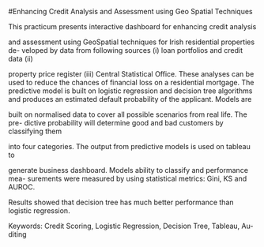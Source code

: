 #Enhancing Credit Analysis and Assessment using Geo Spatial Techniques

This practicum presents interactive dashboard for enhancing credit analysis

and assessment using GeoSpatial techniques for Irish residential properties de-
veloped by data from following sources (i) loan portfolios and credit data (ii)

property price register (iii) Central Statistical Office. These analyses can be
used to reduce the chances of financial loss on a residential mortgage.
The predictive model is built on logistic regression and decision tree algorithms
and produces an estimated default probability of the applicant. Models are

built on normalised data to cover all possible scenarios from real life. The pre-
dictive probability will determine good and bad customers by classifying them

into four categories. The output from predictive models is used on tableau to

generate business dashboard. Models ability to classify and performance mea-
surements were measured by using statistical metrics: Gini, KS and AUROC.

Results showed that decision tree has much better performance than logistic
regression.

Keywords: Credit Scoring, Logistic Regression, Decision Tree, Tableau, Au-
diting
